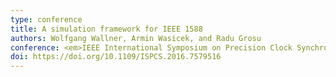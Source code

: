 ```yaml
---
type: conference
title: A simulation framework for IEEE 1588
authors: Wolfgang Wallner, Armin Wasicek, and Radu Grosu
conference: <em>IEEE International Symposium on Precision Clock Synchronization for Measurement, Control, and Communication (ISPCS)</em>, 2016
doi: https://doi.org/10.1109/ISPCS.2016.7579516
---
```

